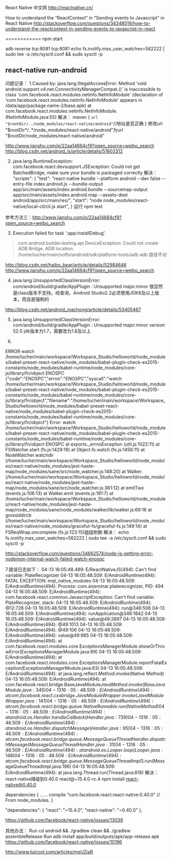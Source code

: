 React Native 中文网
http://reactnative.cn/

How to understand the “ReactContext” in “Sending events to Javascript” in React Native
http://stackoverflow.com/questions/34348519/how-to-understand-the-reactcontext-in-sending-events-to-javascript-in-react

============
npm start

adb reverse tcp:8081 tcp:8081
echo fs.inotify.max_user_watches=582222 | sudo tee -a /etc/sysctl.conf && sudo sysctl -p

react-native run-android
--------

问题记录：
1.Caused by: java.lang.IllegalAccessError: Method 'void android.support.v4.net.ConnectivityManagerCompat.<init>()' is inaccessible to class 'com.facebook.react.modules.netinfo.NetInfoModule' (declaration of 'com.facebook.react.modules.netinfo.NetInfoModule' appears in /data/app/package.name-2/base.apk)
at com.facebook.react.modules.netinfo.NetInfoModule.<init>(NetInfoModule.java:55)
解决：
 maven {
            `url "$rootDir/../node_modules/react-native/android"`//地址是否正确
        }
 修改url "$rootDir*/..*/node_modules/react-native/android"为url "$rootDir/node_modules/react-native/android"

 http://www.jianshu.com/p/22aa14664cf9?open_source=weibo_search
 http://blog.csdn.net/android_ls/article/details/51803312

 2. java.lang.RuntimeException: com.facebook.react.devsupport.JSException: Could not get BatchedBridge, make sure your bundle is packaged correctly
 解决：
 "scripts": {
     "test": "react-native bundle --platform android --dev false --entry-file index.android.js --bundle-output app/src/main/assets/index.android.bundle --sourcemap-output app/src/main/assets/index.android.map --assets-dest android/app/src/main/res/",
     "start": "node node_modules/react-native/local-cli/cli.js start",
   }
  运行 npm test

参考方法三：http://www.jianshu.com/p/22aa14664cf9?open_source=weibo_search

3. Execution failed for task ':app:installDebug'.
 > com.android.builder.testing.api.DeviceException: Could not create ADB Bridge. ADB location: /home/lucher/main/softs/android/sdk/platform-tools/adb
adb 路径不对

http://blog.csdn.net/haibo_bear/article/details/52984646
http://www.jianshu.com/p/22aa14664cf9?open_source=weibo_search

4. java.lang.UnsupportedClassVersionError: com/android/build/gradle/AppPlugin : Unsupported major.minor
很显然是class版本不支持。经查询，Android Studio2.2必须使用JDK8及以上版本，而且是强制的

http://blog.csdn.net/android_machong/article/details/53405467


5. java.lang.UnsupportedClassVersionError: com/android/build/gradle/AppPlugin : Unsupported major.minor version 52.0
jdk版本为1.7，需要改为1.8及以上

6.
 ERROR  watch /home/lucher/main/workspace/Workspace_Studio/helloworld/node_modules/babel-preset-react-native/node_modules/babel-plugin-check-es2015-constants/node_modules/babel-runtime/node_modules/core-js/library/fn/object ENOSPC
{"code":"ENOSPC","errno":"ENOSPC","syscall":"watch /home/lucher/main/workspace/Workspace_Studio/helloworld/node_modules/babel-preset-react-native/node_modules/babel-plugin-check-es2015-constants/node_modules/babel-runtime/node_modules/core-js/library/fn/object","filename":"/home/lucher/main/workspace/Workspace_Studio/helloworld/node_modules/babel-preset-react-native/node_modules/babel-plugin-check-es2015-constants/node_modules/babel-runtime/node_modules/core-js/library/fn/object"}
Error: watch /home/lucher/main/workspace/Workspace_Studio/helloworld/node_modules/babel-preset-react-native/node_modules/babel-plugin-check-es2015-constants/node_modules/babel-runtime/node_modules/core-js/library/fn/object ENOSPC
    at exports._errnoException (util.js:1022:11)
    at FSWatcher.start (fs.js:1429:19)
    at Object.fs.watch (fs.js:1456:11)
    at NodeWatcher.watchdir (/home/lucher/main/workspace/Workspace_Studio/helloworld/node_modules/react-native/node_modules/jest-haste-map/node_modules/sane/src/node_watcher.js:148:20)
    at Walker.<anonymous> (/home/lucher/main/workspace/Workspace_Studio/helloworld/node_modules/react-native/node_modules/jest-haste-map/node_modules/sane/src/node_watcher.js:361:12)
    at emitTwo (events.js:106:13)
    at Walker.emit (events.js:191:7)
    at /home/lucher/main/workspace/Workspace_Studio/helloworld/node_modules/react-native/node_modules/jest-haste-map/node_modules/sane/node_modules/walker/lib/walker.js:69:16
    at go$readdir$cb (/home/lucher/main/workspace/Workspace_Studio/helloworld/node_modules/react-native/node_modules/graceful-fs/graceful-fs.js:149:14)
    at FSReqWrap.oncomplete (fs.js:123:15)姐姐剞劂
解决：
echo fs.inotify.max_user_watches=582222 | sudo tee -a /etc/sysctl.conf && sudo sysctl -p

http://stackoverflow.com/questions/34662574/node-js-getting-error-nodemon-internal-watch-failed-watch-enospc


7.错误日志如下：
04-13 16:05:48.489: E/ReactNativeJS(494): Can't find variable: PlateRecognizer
  04-13 16:05:48.509: E/AndroidRuntime(494): FATAL EXCEPTION: mqt_native_modules
  04-13 16:05:48.509: E/AndroidRuntime(494): Process: com.aiseminar.platerecognizer, PID: 494
  04-13 16:05:48.509: E/AndroidRuntime(494): com.facebook.react.common.JavascriptException: Can't find variable: PlateRecognizer, stack:
  04-13 16:05:48.509: E/AndroidRuntime(494): <unknown>@12:728
  04-13 16:05:48.509: E/AndroidRuntime(494): run@346:506
  04-13 16:05:48.509: E/AndroidRuntime(494): runApplication@346:1842
  04-13 16:05:48.509: E/AndroidRuntime(494): value@49:2897
  04-13 16:05:48.509: E/AndroidRuntime(494): <unknown>@49:1013
  04-13 16:05:48.509: E/AndroidRuntime(494): <unknown>@49:106
  04-13 16:05:48.509: E/AndroidRuntime(494): value@49:985
  04-13 16:05:48.509: E/AndroidRuntime(494): 	at com.facebook.react.modules.core.ExceptionsManagerModule.showOrThrowError(ExceptionsManagerModule.java:99)
  04-13 16:05:48.509: E/AndroidRuntime(494): 	at com.facebook.react.modules.core.ExceptionsManagerModule.reportFatalException(ExceptionsManagerModule.java:83)
  04-13 16:05:48.509: E/AndroidRuntime(494): 	at java.lang.reflect.Method.invoke(Native Method)
  04-13 16:05:48.509: E/AndroidRuntime(494): 	at com.facebook.react.bridge.BaseJavaModule$JavaMethod.invoke(BaseJavaModule.java:345)
  04-13 16:05:48.509: E/AndroidRuntime(494): 	at com.facebook.react.cxxbridge.JavaModuleWrapper.invoke(JavaModuleWrapper.java:141)
  04-13 16:05:48.509: E/AndroidRuntime(494): 	at com.facebook.react.bridge.queue.NativeRunnable.run(Native Method)
  04-13 16:05:48.509: E/AndroidRuntime(494): 	at android.os.Handler.handleCallback(Handler.java:739)
  04-13 16:05:48.509: E/AndroidRuntime(494): 	at android.os.Handler.dispatchMessage(Handler.java:95)
  04-13 16:05:48.509: E/AndroidRuntime(494): 	at com.facebook.react.bridge.queue.MessageQueueThreadHandler.dispatchMessage(MessageQueueThreadHandler.java:31)
  04-13 16:05:48.509: E/AndroidRuntime(494): 	at android.os.Looper.loop(Looper.java:148)
  04-13 16:05:48.509: E/AndroidRuntime(494): 	at com.facebook.react.bridge.queue.MessageQueueThreadImpl$3.run(MessageQueueThreadImpl.java:196)
  04-13 16:05:48.509: E/AndroidRuntime(494): 	at java.lang.Thread.run(Thread.java:818)
解决：
react-native降级到0.40.0
react@~15.4.0-rc.4
npm install react-native@0.40.0

dependencies {
   ......
    compile "com.facebook.react:react-native:0.40.0" // From node_modules.
}

  "dependencies": {
    "react": "~15.4.0",
    "react-native": "~0.40.0"
  },
  
https://github.com/facebook/react-native/issues/13039


其他办法：
Run cd android && ./gradlew clean && ./gradlew assembleRelease
Run adb install app/build/outputs/apk/app-release.apk
https://github.com/facebook/react-native/issues/10196



http://www.tuicool.com/articles/meUZjaR